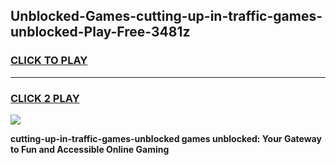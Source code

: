 
## Unblocked-Games-cutting-up-in-traffic-games-unblocked-Play-Free-3481z
<h3>
<a href="https://premium76.site?title=cutting-up-in-traffic-games-unblocked&ref=18A1">CLICK TO PLAY</a></h3>
<hr>

<h3>
<a href="https://premium76.site?title=cutting-up-in-traffic-games-unblocked&ref=18A1">CLICK 2 PLAY</a>
  
</h3>

<a href="https://premium76.site?title=cutting-up-in-traffic-games-unblocked&ref=18A1"><img src="https://clearcache.store/games.png"></a>


**cutting-up-in-traffic-games-unblocked games unblocked: Your Gateway to Fun and Accessible Online Gaming**
